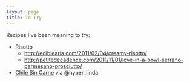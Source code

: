 ```yaml
---
layout: page
title: To Try
---
```


Recipes I've been meaning to try:

* Risotto
    * http://ediblearia.com/2011/02/04/creamy-risotto/
    * http://petitedecadence.com/2011/11/01/love-in-a-bowl-serrano-parmesano-prosciutto/
* [Chile Sin Carne](http://principiagastronomica.com/post/5) via @hyper_linda

